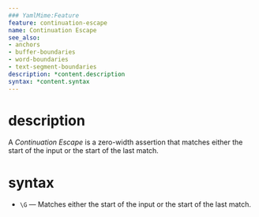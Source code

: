 ```yaml
---
### YamlMime:Feature
feature: continuation-escape
name: Continuation Escape
see_also:
- anchors
- buffer-boundaries
- word-boundaries
- text-segment-boundaries
description: *content.description
syntax: *content.syntax
---
```

# description
A <dfn>Continuation Escape</dfn> is a zero-width assertion that matches either the start of the input or the start of the last match.

# syntax
- `\G` &mdash; Matches either the start of the input or the start of the last match.
